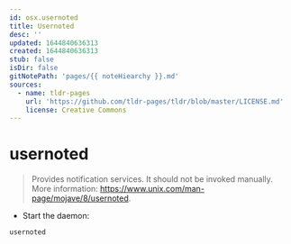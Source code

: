 ```yaml
---
id: osx.usernoted
title: Usernoted
desc: ''
updated: 1644840636313
created: 1644840636313
stub: false
isDir: false
gitNotePath: 'pages/{{ noteHiearchy }}.md'
sources:
  - name: tldr-pages
    url: 'https://github.com/tldr-pages/tldr/blob/master/LICENSE.md'
    license: Creative Commons
---
```

# usernoted

> Provides notification services.
> It should not be invoked manually.
> More information: <https://www.unix.com/man-page/mojave/8/usernoted>.

- Start the daemon:

`usernoted`

